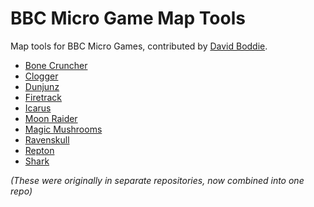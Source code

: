 # BBC Micro Game Map Tools
Map tools for BBC Micro Games, contributed by [David Boddie](https://github.com/dboddie).

- [Bone Cruncher](https://github.com/stardot/GameMaps/tree/main/BoneCruncherMaps)
- [Clogger](https://github.com/stardot/GameMaps/tree/main/CloggerMaps)
- [Dunjunz](https://github.com/stardot/GameMaps/tree/main/DunjunzMaps)
- [Firetrack](https://github.com/stardot/GameMaps/tree/main/FiretrackMaps)
- [Icarus](https://github.com/stardot/GameMaps/tree/main/IcarusMaps)
- [Moon Raider](https://github.com/stardot/GameMaps/tree/main/MoonMap)
- [Magic Mushrooms](https://github.com/stardot/GameMaps/tree/main/MushroomScreens)
- [Ravenskull](https://github.com/stardot/GameMaps/tree/main/RavenskullMaps)
- [Repton](https://github.com/stardot/GameMaps/tree/main/ReptonMaps)
- [Shark](https://github.com/stardot/GameMaps/tree/main/SharkMaps)

_(These were originally in separate repositories, now combined into one repo)_
